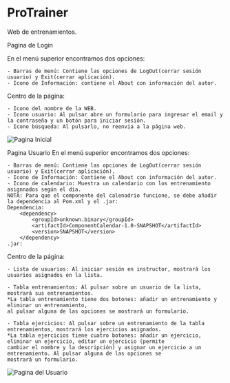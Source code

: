 # ProTrainer

Web de entrenamientos.

Pagina de Login

En el menú superior encontramos dos opciones:

    - Barras de menú: Contiene las opciones de LogOut(cerrar sesión usuario) y Exit(cerrar aplicación).
    - Icono de Información: contiene el About con información del autor.

Centro de la página:

    - Icono del nombre de la WEB.
    - Icono usuario: Al pulsar abre un formulario para ingresar el email y la contraseña y un botón para iniciar sesión.
    - Icono búsqueda: Al pulsarlo, no reenvia a la página web.

![Pagina Inicial](https://github.com/user-attachments/assets/d69040d7-8ee8-4602-aca4-1e3ef41627e1)



Pagina Usuario
En el menú superior encontramos dos opciones:

    - Barras de menú: Contiene las opciones de LogOut(cerrar sesión usuario) y Exit(cerrar aplicación).
    - Icono de Información: Contiene el About con información del autor.
    - Icono de calendario: Muestra un calendario con los entrenamiento asignnados según el dia.
    NOTA: Para que el componente del calenadrio funcione, se debe añadir la dependencia al Pom.xml y el .jar:
    Dependencia:
        <dependency>
            <groupId>unknown.binary</groupId>
            <artifactId>ComponentCalendar-1.0-SNAPSHOT</artifactId>
            <version>SNAPSHOT</version>
        </dependency>
    .jar:
    

Centro de la página:

    - Lista de usuarios: Al iniciar sesión en instructor, mostrará los usuarios asignados en la lista.
    
    - Tabla entrenamientos: Al pulsar sobre un usuario de la lista, mostrará sus entrenamientos.
    *La tabla entrenamiento tiene dos botones: añadir un entrenamiento y eliminar un entrenamiento, 
    al pulsar alguna de las opciones se mostrará un formulario.

    - Tabla ejercicios: Al pulsar sobre un entrenamiento de la tabla entrenamientos, mostrará los ejercicios asignados.
    *La tabla ejercicios tiene cuatro botones: añadir un ejercicio, eliminar un ejercicio, editar un ejercicio (permite
    cambiar el nombre y la descripción) y asignar un ejercicio a un entrenamiento. Al pulsar alguna de las opciones se
    mostrará un formulario.
    
![Pagina del Usuario](https://github.com/user-attachments/assets/4b589dab-c9ff-4ab5-8666-16a10db652c7)
